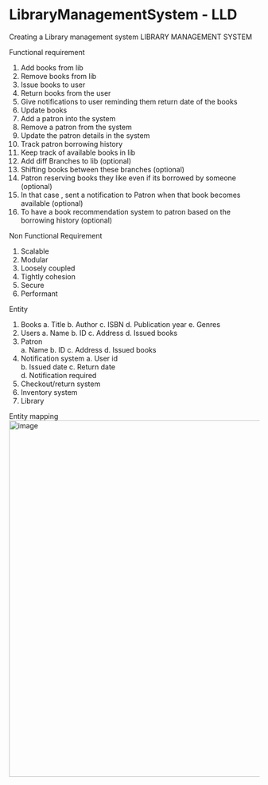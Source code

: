 # LibraryManagementSystem - LLD
Creating a Library management system
LIBRARY MANAGEMENT SYSTEM 

Functional requirement 
1.	Add books from lib
2.	Remove books from lib 
3.	Issue books to user 
4.	Return books from the user 
5.	Give notifications to user reminding them return date of the books 
6.	Update books 
7.	Add a patron into the system
8.	Remove a patron from the system 
9.	Update the patron details in the system 
10.	Track patron borrowing history 
11.	Keep track of available books in lib 
12.	Add diff Branches to lib (optional) 
13.	Shifting books between these branches (optional)
14.	Patron reserving books they like even if its borrowed by someone (optional)
15.	In that case , sent a notification to Patron when that book becomes available (optional) 
16.	To have a book recommendation system to patron based on the borrowing history (optional)

Non Functional Requirement 
1.	Scalable
2.	Modular 
3.	Loosely coupled 
4.	Tightly cohesion 
5.	Secure 
6.	Performant 


Entity 
1.	Books 
a.	Title
b.	Author
c.	ISBN
d.	Publication year
e.	Genres 
2.	Users 
a.	Name 
b.	ID
c.	Address 
d.	Issued books 
3.	Patron 	
a.	Name 
b.	ID
c.	Address 
d.	Issued books
4.	Notification system 
a.	User id  
b.	Issued date 
c.	Return date  
d.	Notification required 
5.	Checkout/return system
6.	Inventory system
7.	Library 


Entity mapping 
<img width="975" height="715" alt="image" src="https://github.com/user-attachments/assets/b94e973b-c42f-4cbd-8bd6-08d1ab5bcef1" />






         

